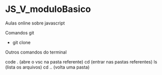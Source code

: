 # JS_V_moduloBasico
Aulas online sobre javascript

Comandos git

- git clone


Outros comandos do terminal

code . (abre o vsc na pasta referente)
cd (entrar nas pastas referentes)
ls (lista os arquivos)
cd .. (volta uma pasta)